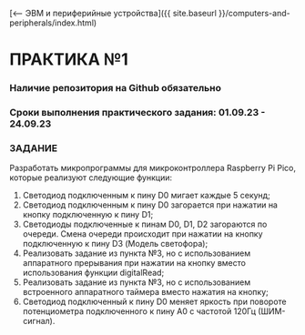 [⟵ ЭВМ и периферийные устройства]({{ site.baseurl }}/computers-and-peripherals/index.html)

# **ПРАКТИКА №1**

### **Наличие репозитория на Github обязательно**

### **Сроки выполнения практического задания: 01.09.23 - 24.09.23**

### **ЗАДАНИЕ**

Разработать микропрограммы для микроконтроллера Raspberry Pi Pico, которые реализуют следующие функции:
1.  Светодиод подключенным к пину D0 мигает каждые 5 секунд;
2.  Светодиод подключенным к пину D0 загорается при нажатии на кнопку подключенную к пину D1;
3.  Светодиоды подключенные к пинам D0, D1, D2 загораются по очереди. Смена очереди происходит при нажатии на кнопку подключенную к пину D3 (Модель светофора);
4.  Реализовать задание из пункта №3, но с использованием аппаратного прерывания при нажатии на кнопку вместо использования функции digitalRead;
5.  Реализовать задание из пункта №3, но с использованием встроенного аппаратного таймера вместо нажатия на кнопку;
6.  Светодиод подключенный к пину D0 меняет яркость при повороте потенциометра подключенного к пину A0 с частотой 120Гц (ШИМ-сигнал).
